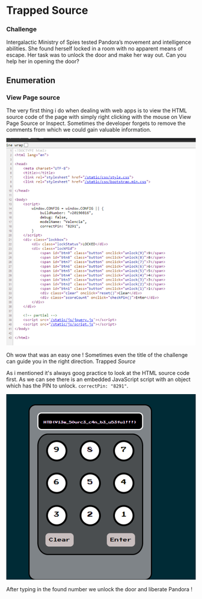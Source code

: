 # Trapped Source

### Challenge

Intergalactic Ministry of Spies tested Pandora’s movement and intelligence abilities. She found herself locked in a room with no apparent means of escape. Her task was to unlock the door and make her way out. Can you help her in opening the door?


## Enumeration

### View Page source
The very first thing i do when dealing with web apps is to view the HTML source code of the page with simply right clicking with the mouse on View Page Source or Inspect. Sometimes the developer forgets to remove the comments from which we could gain valuable information.

![alt text](view-source.png "Title")

Oh wow that was an easy one ! Sometimes even the title of the challenge can guide you in the right direction. Trapped *Source*

As i mentioned it's always goog practice to look at the HTML source code first.
As we can see there is an embedded JavaScript script with an object which has the PIN to unlock. `correctPin: "8291"`.

![alt text](unlock.png "Title")

After typing in the found number we unlock the door and liberate Pandora !